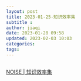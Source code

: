 ```yaml
---
layout: post
title: 2023-01-25-知识效率集
subtitle :
author: jiaqi
date: 2023-01-28 09:58
updated: 2023-02-03 10:03
categories: 
tags:
---
```

```toc
```

[NOISE | 知识效率集](https://www.noisesite.cn/)